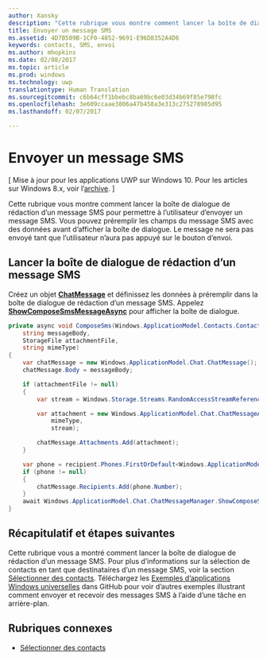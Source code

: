 ```yaml
---
author: Xansky
description: "Cette rubrique vous montre comment lancer la boîte de dialogue de rédaction d’un message SMS pour permettre à l’utilisateur d’envoyer un message SMS. Vous pouvez préremplir les champs du message SMS avec des données avant d’afficher la boîte de dialogue. Le message ne sera pas envoyé tant que l’utilisateur n’aura pas appuyé sur le bouton d’envoi."
title: Envoyer un message SMS
ms.assetid: 4D7B509B-1CF0-4852-9691-E96D8352A4D6
keywords: contacts, SMS, envoi
ms.author: mhopkins
ms.date: 02/08/2017
ms.topic: article
ms.prod: windows
ms.technology: uwp
translationtype: Human Translation
ms.sourcegitcommit: c6b64cff1bbebc8ba69bc6e03d34b69f85e798fc
ms.openlocfilehash: 3e609ccaae3806a47b458a3e313c275278985d95
ms.lasthandoff: 02/07/2017

---
```


# <a name="send-an-sms-message"></a>Envoyer un message SMS

\[ Mise à jour pour les applications UWP sur Windows 10. Pour les articles sur Windows 8.x, voir l’[archive](http://go.microsoft.com/fwlink/p/?linkid=619132). \]


Cette rubrique vous montre comment lancer la boîte de dialogue de rédaction d’un message SMS pour permettre à l’utilisateur d’envoyer un message SMS. Vous pouvez préremplir les champs du message SMS avec des données avant d’afficher la boîte de dialogue. Le message ne sera pas envoyé tant que l’utilisateur n’aura pas appuyé sur le bouton d’envoi.

## <a name="launch-the-compose-sms-dialog"></a>Lancer la boîte de dialogue de rédaction d’un message SMS

Créez un objet [**ChatMessage**](https://msdn.microsoft.com/library/windows/apps/windows.applicationmodel.chat.chatmessage) et définissez les données à préremplir dans la boîte de dialogue de rédaction d’un message SMS. Appelez [**ShowComposeSmsMessageAsync**](https://msdn.microsoft.com/library/windows/apps/windows.applicationmodel.chat.chatmessagemanager.showcomposesmsmessageasync) pour afficher la boîte de dialogue.

```cs
private async void ComposeSms(Windows.ApplicationModel.Contacts.Contact recipient,
    string messageBody,
    StorageFile attachmentFile,
    string mimeType)
{
    var chatMessage = new Windows.ApplicationModel.Chat.ChatMessage();
    chatMessage.Body = messageBody;

    if (attachmentFile != null)
    {
        var stream = Windows.Storage.Streams.RandomAccessStreamReference.CreateFromFile(attachmentFile);

        var attachment = new Windows.ApplicationModel.Chat.ChatMessageAttachment(
            mimeType,
            stream);

        chatMessage.Attachments.Add(attachment);
    }

    var phone = recipient.Phones.FirstOrDefault<Windows.ApplicationModel.Contacts.ContactPhone>();
    if (phone != null)
    {
        chatMessage.Recipients.Add(phone.Number);
    }
    await Windows.ApplicationModel.Chat.ChatMessageManager.ShowComposeSmsMessageAsync(chatMessage);
}
```

## <a name="summary-and-next-steps"></a>Récapitulatif et étapes suivantes

Cette rubrique vous a montré comment lancer la boîte de dialogue de rédaction d’un message SMS. Pour plus d’informations sur la sélection de contacts en tant que destinataires d’un message SMS, voir la section [Sélectionner des contacts](selecting-contacts.md). Téléchargez les [Exemples d’applications Windows universelles](http://go.microsoft.com/fwlink/p/?linkid=619979) dans GitHub pour voir d’autres exemples illustrant comment envoyer et recevoir des messages SMS à l’aide d’une tâche en arrière-plan.

## <a name="related-topics"></a>Rubriques connexes

* [Sélectionner des contacts](selecting-contacts.md)


